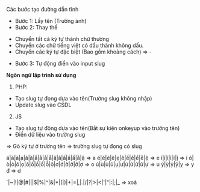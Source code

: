 Các bước tạo đường dẫn tĩnh 
- Bước 1: Lấy tên (Trường ảnh)
- Bước 2: Thay thế
+ Chuyển tất cả ký tự thành chữ thường
+ Chuyển các chữ tiếng việt có dấu thành không dấu.
+ Chuyển các ký tự đặc biệt (Bao gồm khoảng cách) => -
- Bước 3: Tự động điền vào input slug

**Ngôn ngữ lập trình sử dụng**

1. PHP:
- Tạo slug tự đọng dựa vào tên(Trường slug không nhập)
- Update slug vào CSDL

2. JS
- Tạo slug tự động dựa vào tên(Bắt sự kiện onkeyup vào trường tên)
- Điền dữ liệu vào trường slug 

=> Gõ ký tự ở trường tên => trường slug tự đọng có slug

á|à|ả|ạ|ã|ă|ắ|ằ|ẳ|ẵ|ặ|â|ấ|ầ|ẩ|ẫ|ậ => a
é|è|ẻ|ẽ|ẹ|ê|ế|ề|ể|ễ|ệ => e
i|í|ì|ỉ|ĩ|ị => i
ó|ò|ỏ|õ|ọ|ô|ố|ồ|ổ|ỗ|ộ|ơ|ớ|ờ|ở|ỡ|ợ => o
ú|ù|ủ|ũ|ụ|ư|ứ|ừ|ử|ữ|ự => u
ý|ỳ|ỷ|ỹ|ỵ => y
đ => d

\`|\~|\!|\@|\#|\||\$|\%|\^|\&|\*|\(|\)|\+|\=|\,|\.|\/|\?|\>|\<|\'|\"|\:|\;|_ => xoá